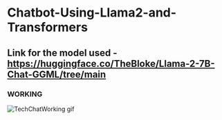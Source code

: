 # Chatbot-Using-Llama2-and-Transformers

## Link for the model used - https://huggingface.co/TheBloke/Llama-2-7B-Chat-GGML/tree/main

### WORKING
![TechChatWorking gif](https://github.com/AkhileshKolambekar/Chatbot-Using-Llama2-and-Transformers/assets/86556963/66860891-ab0f-4390-b4f0-7f291838bfe0)
